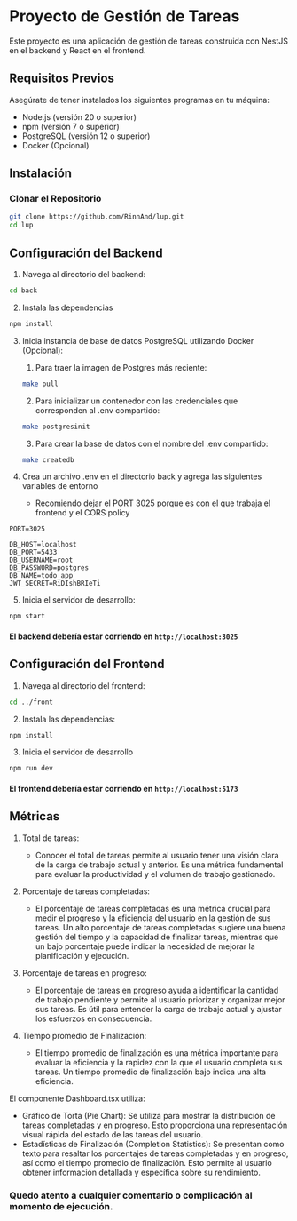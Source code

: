 # Proyecto de Gestión de Tareas

Este proyecto es una aplicación de gestión de tareas construida con NestJS en el backend y React en el frontend.

## Requisitos Previos

Asegúrate de tener instalados los siguientes programas en tu máquina:

- Node.js (versión 20 o superior)
- npm (versión 7 o superior)
- PostgreSQL (versión 12 o superior)
- Docker (Opcional)

## Instalación

### Clonar el Repositorio

```sh
git clone https://github.com/RinnAnd/lup.git
cd lup
```

## Configuración del Backend
1. Navega al directorio del backend:
```sh
cd back
```
2. Instala las dependencias
```sh
npm install
```

3. Inicia instancia de base de datos PostgreSQL utilizando Docker (Opcional):
    1. Para traer la imagen de Postgres más reciente:
    ```sh
    make pull
    ```
    2. Para inicializar un contenedor con las credenciales que corresponden al .env compartido:
    ```sh
    make postgresinit
    ```
    3. Para crear la base de datos con el nombre del .env compartido:
    ```sh
    make createdb
    ```


4. Crea un archivo .env en el directorio back y agrega las siguientes variables de entorno
    - Recomiendo dejar el PORT 3025 porque es con el que trabaja el frontend y el CORS policy
```env
PORT=3025

DB_HOST=localhost
DB_PORT=5433
DB_USERNAME=root
DB_PASSWORD=postgres
DB_NAME=todo_app
JWT_SECRET=RiDIshBRIeTi
```

5. Inicia el servidor de desarrollo:
```sh
npm start
```

#### El backend debería estar corriendo en `http://localhost:3025`

## Configuración del Frontend

1. Navega al directorio del frontend:
```sh
cd ../front
```

2. Instala las dependencias:
```sh
npm install
```

3. Inicia el servidor de desarrollo
```sh
npm run dev
```

#### El frontend debería estar corriendo en `http://localhost:5173`

## Métricas

1. Total de tareas:
    - Conocer el total de tareas permite al usuario tener una visión clara de la carga de trabajo actual y anterior. Es una métrica fundamental para evaluar la productividad y el volumen de trabajo gestionado.

2. Porcentaje de tareas completadas:
    - El porcentaje de tareas completadas es una métrica crucial para medir el progreso y la eficiencia del usuario en la gestión de sus tareas. Un alto porcentaje de tareas completadas sugiere una buena gestión del tiempo y la capacidad de finalizar tareas, mientras que un bajo porcentaje puede indicar la necesidad de mejorar la planificación y ejecución.

3. Porcentaje de tareas en progreso:
    - El porcentaje de tareas en progreso ayuda a identificar la cantidad de trabajo pendiente y permite al usuario priorizar y organizar mejor sus tareas. Es útil para entender la carga de trabajo actual y ajustar los esfuerzos en consecuencia.

4. Tiempo promedio de Finalización:
    - El tiempo promedio de finalización es una métrica importante para evaluar la eficiencia y la rapidez con la que el usuario completa sus tareas. Un tiempo promedio de finalización bajo indica una alta eficiencia.

El componente Dashboard.tsx utiliza:
- Gráfico de Torta (Pie Chart): Se utiliza para mostrar la distribución de tareas completadas y en progreso. Esto proporciona una representación visual rápida del estado de las tareas del usuario.
- Estadísticas de Finalización (Completion Statistics): Se presentan como texto para resaltar los porcentajes de tareas completadas y en progreso, así como el tiempo promedio de finalización. Esto permite al usuario obtener información detallada y específica sobre su rendimiento.

### Quedo atento a cualquier comentario o complicación al momento de ejecución.